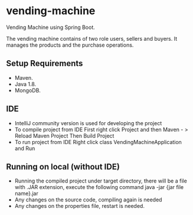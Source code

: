 # vending-machine
Vending Machine using Spring Boot. 

The vending machine contains of two role users, sellers and buyers. It manages the products and the purchase operations.

## Setup Requirements

- Maven.
- Java 1.8.
- MongoDB.

## IDE
- IntelliJ community version is used for developing the project
- To compile project from IDE
  First right click Project and then Maven - > Reload Maven Project
  Then Build Project
- To run project from IDE
  Right click class VendingMachineApplication and Run


## Running on local (without IDE)

- Running the compiled project under target directory, there will be a file with .JAR extension, execute the following command
  java -jar {jar file name}.jar
- Any changes on the source code, compiling again is needed
- Any changes on the properties file, restart is needed.
